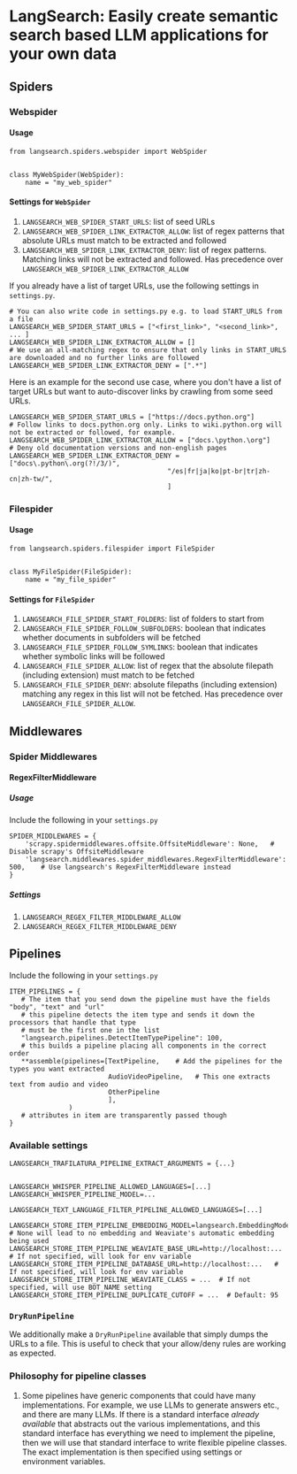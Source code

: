 # LangSearch: Easily create semantic search based LLM applications for your own data

## Spiders 

### Webspider

#### Usage 

```
from langsearch.spiders.webspider import WebSpider


class MyWebSpider(WebSpider):
    name = "my_web_spider"
```

#### Settings for `WebSpider`

1. `LANGSEARCH_WEB_SPIDER_START_URLS`: list of seed URLs
2. `LANGSEARCH_WEB_SPIDER_LINK_EXTRACTOR_ALLOW`: list of regex patterns that absolute URLs must match to be extracted and 
followed
3. `LANGSEARCH_WEB_SPIDER_LINK_EXTRACTOR_DENY`: list of regex patterns. Matching links will not be extracted and followed. 
Has precedence over `LANGSEARCH_WEB_SPIDER_LINK_EXTRACTOR_ALLOW`

If you already have a list of target URLs, use the following settings in `settings.py`.

```
# You can also write code in settings.py e.g. to load START_URLS from a file
LANGSEARCH_WEB_SPIDER_START_URLS = ["<first_link>", "<second_link>", ... ]
LANGSEARCH_WEB_SPIDER_LINK_EXTRACTOR_ALLOW = []
# We use an all-matching regex to ensure that only links in START_URLS are downloaded and no further links are followed
LANGSEARCH_WEB_SPIDER_LINK_EXTRACTOR_DENY = [".*"]
```

Here is an example for the second use case, where you don't have a list of target URLs but want to auto-discover links
by crawling from some seed URLs.

```
LANGSEARCH_WEB_SPIDER_START_URLS = ["https://docs.python.org"]
# Follow links to docs.python.org only. Links to wiki.python.org will not be extracted or followed, for example.
LANGSEARCH_WEB_SPIDER_LINK_EXTRACTOR_ALLOW = ["docs.\python.\org"]
# Deny old documentation versions and non-english pages
LANGSEARCH_WEB_SPIDER_LINK_EXTRACTOR_DENY = ["docs\.python\.org(?!/3/)",
                                        "/es|fr|ja|ko|pt-br|tr|zh-cn|zh-tw/",
                                        ]
```

### Filespider

#### Usage 

```
from langsearch.spiders.filespider import FileSpider


class MyFileSpider(FileSpider):
    name = "my_file_spider"
```

#### Settings for `FileSpider`

1. `LANGSEARCH_FILE_SPIDER_START_FOLDERS`: list of folders to start from
2. `LANGSEARCH_FILE_SPIDER_FOLLOW_SUBFOLDERS`: boolean that indicates whether documents in subfolders will be fetched
3. `LANGSEARCH_FILE_SPIDER_FOLLOW_SYMLINKS`: boolean that indicates whether symbolic links will be followed
4. `LANGSEARCH_FILE_SPIDER_ALLOW`: list of regex that the absolute filepath (including extension) must match to be fetched
5. `LANGSEARCH_FILE_SPIDER_DENY`: absolute filepaths (including extension) matching any regex in this list will not be 
fetched. Has precedence over `LANGSEARCH_FILE_SPIDER_ALLOW`.

## Middlewares

### Spider Middlewares

#### RegexFilterMiddleware

##### Usage 

Include the following in your `settings.py`

```
SPIDER_MIDDLEWARES = {
    'scrapy.spidermiddlewares.offsite.OffsiteMiddleware': None,   # Disable scrapy's OffsiteMiddleware
    'langsearch.middlewares.spider_middlewares.RegexFilterMiddleware': 500,    # Use langsearch's RegexFilterMiddleware instead
}
```

##### Settings

1. `LANGSEARCH_REGEX_FILTER_MIDDLEWARE_ALLOW`
2. `LANGSEARCH_REGEX_FILTER_MIDDLEWARE_DENY`

## Pipelines

Include the following in your `settings.py`

```
ITEM_PIPELINES = {
   # The item that you send down the pipeline must have the fields "body", "text" and "url"
   # this pipeline detects the item type and sends it down the processors that handle that type
   # must be the first one in the list
   "langsearch.pipelines.DetectItemTypePipeline": 100,   
   # this builds a pipeline placing all components in the correct order 
   **assemble(pipelines=[TextPipeline,    # Add the pipelines for the types you want extracted
                         AudioVideoPipeline,   # This one extracts text from audio and video
                         OtherPipeline
                         ],
               )                          
   # attributes in item are transparently passed though
}
```

### Available settings

```
LANGSEARCH_TRAFILATURA_PIPELINE_EXTRACT_ARGUMENTS = {...}


LANGSEARCH_WHISPER_PIPELINE_ALLOWED_LANGUAGES=[...]
LANGSEARCH_WHISPER_PIPELINE_MODEL=...

LANGSEARCH_TEXT_LANGUAGE_FILTER_PIPELINE_ALLOWED_LANGUAGES=[...]

LANGSEARCH_STORE_ITEM_PIPELINE_EMBEDDING_MODEL=langsearch.EmbeddingModel.GPT3  # None will lead to no embedding and Weaviate's automatic embedding being used
LANGSEARCH_STORE_ITEM_PIPELINE_WEAVIATE_BASE_URL=http://localhost:...   # If not specified, will look for env variable
LANGSEARCH_STORE_ITEM_PIPELINE_DATABASE_URL=http://localhost:...   # If not specified, will look for env variable
LANGSEARCH_STORE_ITEM_PIPELINE_WEAVIATE_CLASS = ...  # If not specified, will use BOT_NAME setting
LANGSEARCH_STORE_ITEM_PIPELINE_DUPLICATE_CUTOFF = ...  # Default: 95
```

### `DryRunPipeline`

We additionally make a `DryRunPipeline` available that simply dumps the URLs to a file. This is useful to check that 
your allow/deny rules are working as expected.

### Philosophy for pipeline classes

1. Some pipelines have generic components that could have many implementations. For example, we use LLMs to
generate answers etc., and there are many LLMs. If there is a standard interface *already available* that abstracts out 
the various implementations, and this standard interface has everything we need to implement the pipeline, then we will
use that standard interface to write flexible pipeline classes. The exact implementation is then specified using 
settings or environment variables.



